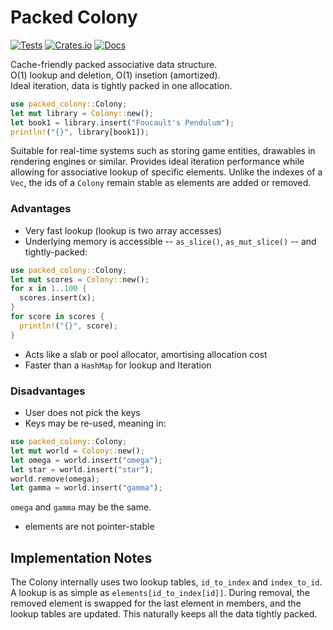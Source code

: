 # Packed Colony

[![Tests](https://github.com/logankaser/packed-colony/actions/workflows/ci.yml/badge.svg)](https://github.com/logankaser/packed-colony/actions/workflows/ci.yml)
[![Crates.io](https://img.shields.io/crates/v/packed-colony)](https://crates.io/crates/packed-colony)
[![Docs](https://img.shields.io/docsrs/packed-colony)](https://docs.rs/packed-colony)

Cache-friendly packed associative data structure.  
O(1) lookup and deletion, O(1) insetion (amortized).  
Ideal iteration, data is tightly packed in one allocation.

```rust
use packed_colony::Colony;
let mut library = Colony::new();
let book1 = library.insert("Foucault's Pendulum");
println!("{}", library[book1]);
```
Suitable for real-time systems such as storing game entities,
drawables in rendering engines or similar. Provides ideal iteration
performance while allowing for associative lookup of specific elements.
Unlike the indexes of a `Vec`, the ids of a `Colony` remain stable as
elements are added or removed.
### Advantages
* Very fast lookup (lookup is two array accesses)
* Underlying memory is accessible -- `as_slice()`, `as_mut_slice()` -- and tightly-packed:
```rust
use packed_colony::Colony;
let mut scores = Colony::new();
for x in 1..100 {
  scores.insert(x);
}
for score in scores {
  println!("{}", score);
}
```
* Acts like a slab or pool allocator, amortising allocation cost
* Faster than a `HashMap` for lookup and Iteration
### Disadvantages
* User does not pick the keys
* Keys may be re-used, meaning in:
```rust
use packed_colony::Colony;
let mut world = Colony::new();
let omega = world.insert("omega");
let star = world.insert("star");
world.remove(omega);
let gamma = world.insert("gamma");
````
`omega` and `gamma` may be the same.
* elements are not pointer-stable
## Implementation Notes
The Colony internally uses two lookup tables,
`id_to_index` and `index_to_id`.
A lookup is as simple as `elements[id_to_index[id]]`.
During removal, the removed element is swapped for the last
element in members, and the lookup tables are updated.
This naturally keeps all the data tightly packed.
